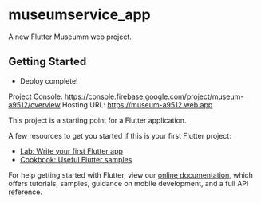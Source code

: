 # museumservice_app

A new Flutter Museumm web project.

## Getting Started

+  Deploy complete!

Project Console: https://console.firebase.google.com/project/museum-a9512/overview
Hosting URL: https://museum-a9512.web.app


This project is a starting point for a Flutter application.

A few resources to get you started if this is your first Flutter project:

- [Lab: Write your first Flutter app](https://flutter.dev/docs/get-started/codelab)
- [Cookbook: Useful Flutter samples](https://flutter.dev/docs/cookbook)

For help getting started with Flutter, view our
[online documentation](https://flutter.dev/docs), which offers tutorials,
samples, guidance on mobile development, and a full API reference.
